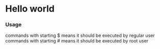 # Hello world
### Usage
commands with starting $ means it should be executed by regular user
commands with starting # means it should be executed by root user
